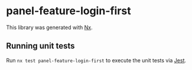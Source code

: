 # panel-feature-login-first

This library was generated with [Nx](https://nx.dev).

## Running unit tests

Run `nx test panel-feature-login-first` to execute the unit tests via [Jest](https://jestjs.io).
